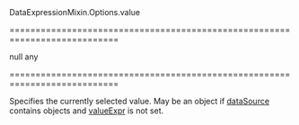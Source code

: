 <!--id-->DataExpressionMixin.Options.value<!--/id-->
===========================================================================
<!--default-->null<!--/default-->
<!--type-->any<!--/type-->
===========================================================================

<!--shortDescription-->
Specifies the currently selected value. May be an object if [dataSource]({basewidgetpath}/Configuration/#dataSource) contains objects and [valueExpr]({basewidgetpath}/Configuration/#valueExpr) is not set.
<!--/shortDescription-->

<!--fullDescription-->

<!--/fullDescription-->